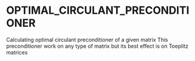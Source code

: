 # OPTIMAL_CIRCULANT_PRECONDITIONER
Calculating optimal circulant preconditioner of a given matrix 
This preconditioner work on any type of matrix but its best effect is on Toeplitz matrices
